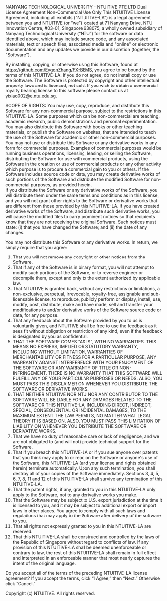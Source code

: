 NANYANG TECHNOLOGICAL UNIVERSITY - NTUITIVE PTE LTD Dual License Agreement
Non-Commercial Use Only 
This NTUITIVE License Agreement, including all exhibits ("NTUITIVE-LA") is a legal agreement between you and NTUITIVE (or “we”) located at 71 Nanyang Drive, NTU Innovation Centre, #03-01, Singapore 638075, a wholly owned subsidiary of Nanyang Technological University (“NTU”) for the software or data identified above, which may include source code, and any associated materials, text or speech files, associated media and "online" or electronic documentation and any updates we provide in our discretion (together, the "Software"). 

By installing, copying, or otherwise using this Software, found at https://github.com/EygonZhang/FX-BEMS, you agree to be bound by the terms of this NTUITIVE-LA.  If you do not agree, do not install copy or use the Software. The Software is protected by copyright and other intellectual property laws and is licensed, not sold.   If you wish to obtain a commercial royalty bearing license to this software please contact us at yixiao002@e.ntu.edu.sg.

SCOPE OF RIGHTS:
You may use, copy, reproduce, and distribute this Software for any non-commercial purpose, subject to the restrictions in this NTUITIVE-LA. Some purposes which can be non-commercial are teaching, academic research, public demonstrations and personal experimentation. You may also distribute this Software with books or other teaching materials, or publish the Software on websites, that are intended to teach the use of the Software for academic or other non-commercial purposes.
You may not use or distribute this Software or any derivative works in any form for commercial purposes. Examples of commercial purposes would be running business operations, licensing, leasing, or selling the Software, distributing the Software for use with commercial products, using the Software in the creation or use of commercial products or any other activity which purpose is to procure a commercial gain to you or others.
If the Software includes source code or data, you may create derivative works of such portions of the Software and distribute the modified Software for non-commercial purposes, as provided herein.  
If you distribute the Software or any derivative works of the Software, you will distribute them under the same terms and conditions as in this license, and you will not grant other rights to the Software or derivative works that are different from those provided by this NTUITIVE-LA. 
If you have created derivative works of the Software, and distribute such derivative works, you will cause the modified files to carry prominent notices so that recipients know that they are not receiving the original Software. Such notices must state: (i) that you have changed the Software; and (ii) the date of any changes.

You may not distribute this Software or any derivative works. 
In return, we simply require that you agree: 
1.	That you will not remove any copyright or other notices from the Software.
2.	That if any of the Software is in binary format, you will not attempt to modify such portions of the Software, or to reverse engineer or decompile them, except and only to the extent authorized by applicable law. 
3.	That NTUITIVE is granted back, without any restrictions or limitations, a non-exclusive, perpetual, irrevocable, royalty-free, assignable and sub-licensable license, to reproduce, publicly perform or display, install, use, modify, post, distribute, make and have made, sell and transfer your modifications to and/or derivative works of the Software source code or data, for any purpose.  
4.	That any feedback about the Software provided by you to us is voluntarily given, and NTUITIVE shall be free to use the feedback as it sees fit without obligation or restriction of any kind, even if the feedback is designated by you as confidential. 
5.	THAT THE SOFTWARE COMES "AS IS", WITH NO WARRANTIES. THIS MEANS NO EXPRESS, IMPLIED OR STATUTORY WARRANTY, INCLUDING WITHOUT LIMITATION, WARRANTIES OF MERCHANTABILITY OR FITNESS FOR A PARTICULAR PURPOSE, ANY WARRANTY AGAINST INTERFERENCE WITH YOUR ENJOYMENT OF THE SOFTWARE OR ANY WARRANTY OF TITLE OR NON-INFRINGEMENT. THERE IS NO WARRANTY THAT THIS SOFTWARE WILL FULFILL ANY OF YOUR PARTICULAR PURPOSES OR NEEDS. ALSO, YOU MUST PASS THIS DISCLAIMER ON WHENEVER YOU DISTRIBUTE THE SOFTWARE OR DERIVATIVE WORKS.
6.	THAT NEITHER NTUITIVE NOR NTU NOR ANY CONTRIBUTOR TO THE SOFTWARE WILL BE LIABLE FOR ANY DAMAGES RELATED TO THE SOFTWARE OR THIS NTUITIVE-LA, INCLUDING DIRECT, INDIRECT, SPECIAL, CONSEQUENTIAL OR INCIDENTAL DAMAGES, TO THE MAXIMUM EXTENT THE LAW PERMITS, NO MATTER WHAT LEGAL THEORY IT IS BASED ON. ALSO, YOU MUST PASS THIS LIMITATION OF LIABILITY ON WHENEVER YOU DISTRIBUTE THE SOFTWARE OR DERIVATIVE WORKS.
7.	That we have no duty of reasonable care or lack of negligence, and we are not obligated to (and will not) provide technical support for the Software.
8.	That if you breach this NTUITIVE-LA or if you sue anyone over patents that you think may apply to or read on the Software or anyone's use of the Software, this NTUITIVE-LA (and your license and rights obtained herein) terminate automatically.  Upon any such termination, you shall destroy all of your copies of the Software immediately.  Sections 3, 4, 5, 6, 7, 8, 11 and 12 of this NTUITIVE-LA shall survive any termination of this NTUITIVE-LA.
9.	That the patent rights, if any, granted to you in this NTUITIVE-LA only apply to the Software, not to any derivative works you make.
10.	That the Software may be subject to U.S. export jurisdiction at the time it is licensed to you, and it may be subject to additional export or import laws in other places.  You agree to comply with all such laws and regulations that may apply to the Software after delivery of the software to you.
11.	That all rights not expressly granted to you in this NTUITIVE-LA are reserved.
12.	That this NTUITIVE-LA shall be construed and controlled by the laws of the Republic of Singapore without regard to conflicts of law.  If any provision of this NTUITIVE-LA shall be deemed unenforceable or contrary to law, the rest of this NTUITIVE-LA shall remain in full effect and interpreted in an enforceable manner that most nearly captures the intent of the original language. 
 

Do you accept all of the terms of the preceding NTUITIVE-LA license agreement? If you accept the terms, click “I Agree,” then “Next.”  Otherwise click “Cancel.”

Copyright (c) NTUITIVE. All rights reserved.

